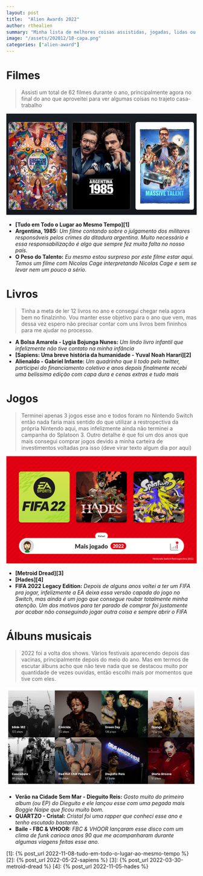 ```yaml
---
layout: post
title:  "Alien Awards 2022"
author: rthealien
summary: "Minha lista de melhores coisas assistidas, jogadas, lidas ou escutadas em 2022."
image: "/assets/202012/18-capa.png"
categories: ["alien-award"]
---
```



# Filmes

>Assisti um total de 62 filmes durante o ano, principalmente agora no final do ano que aproveitei para ver algumas coisas no trajeto casa-trabalho

![Filmes](/assets/202301/01-filmes.png)


- **[Tudo em Todo o Lugar ao Mesmo Tempo][1]**
- **Argentina, 1985:** *Um filme contando sobre o julgamento dos militares responsáveis pelos crimes da ditadura argentina. Muito necessário e essa responsabilização é algo que sempre fez muita falta no nosso país.*
- **O Peso do Talento:** *Eu mesmo estou surpreso por este filme estar aqui. Temos um filme com Nicolas Cage interpretando Nicolas Cage e sem se levar nem um pouco a sério.*

# Livros

>Tinha a meta de ler 12 livros no ano e consegui chegar nela agora bem no finalzinho. Vou manter esse objetivo para o ano que vem, mas dessa vez espero não precisar contar com uns livros bem fininhos para me ajudar no processo.

- **A Bolsa Amarela - Lygia Bojunga Nunes:** *Um lindo livro infantil que infelizmente não tive contato na minha infância*
- **[Sapiens: Uma breve história da humanidade - Yuval Noah Harari][2]**
- **Alienaldo - Gabriel Infante:** *Um quadrinho que li todo pelo twitter, participei do financiamento coletivo e anos depois finalmente recebi uma belíssima edição com capa dura e cenas extras e tudo mais*

# Jogos

>Terminei apenas 3 jogos esse ano e todos foram no Nintendo Switch então nada faria mais sentido do que utilizar a restropectiva da própria Nintendo aqui, mas infelizmente ainda não terminei a campanha do Splatoon 3. Outro detalhe é que foi um dos anos que mais consegui comprar jogos devido a minha carteira de investimentos voltadas pra isso (deve virar texto algum dia por aqui)

![Jogos](/assets/202301/01-jogos.png)

- **[Metroid Dread][3]**
- **[Hades][4]**
- **FIFA 2022 Legacy Edition:** *Depois de alguns anos voltei a ter um FIFA pra jogar, infelizmente a EA deixa essa versão capada do jogo no Switch, mas ainda é um jogo que consegue roubar totalmente minha atenção. Um dos motivos para ter parado de comprar foi justamente por acabar não conseguindo jogar outra coisa e sempre abrir o FIFA*

# Álbuns musicais

>2022 foi a volta dos shows. Vários festivais aparecendo depois das vacinas, principalmente depois do meio do ano. Mas em termos de escutar álbuns acho que não teve nada que se destacou muito por quantidade de vezes ouvidas, então escolhi mais por momentos que tive com eles.

![Música](/assets/202301/01-musicas.png)

- **Verão na Cidade Sem Mar - Dieguito Reis:** *Gosto muito do primeiro album (ou EP) do Dieguito e ele lançou esse com uma pegada mais Boggie Naipe que ficou muito bom.*
- **QUARTZO - Cristal:** *Cristal foi uma rapper que conheci esse ano e tenho escutado bastante.*
- **Baile - FBC & VHOOR:** *FBC & VHOOR lançaram esse disco com um clima de funk carioca anos 90 que me acompanharam durante algumas viagens feitas esse ano.*


[1]: {% post_url 2022-11-08-tudo-em-todo-o-lugar-ao-mesmo-tempo %}
[2]: {% post_url 2022-05-22-sapiens %}
[3]: {% post_url 2022-03-30-metroid-dread %}
[4]: {% post_url 2022-11-05-hades %}